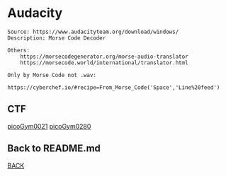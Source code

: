 # Audacity

```
Source: https://www.audacityteam.org/download/windows/
Description: Morse Code Decoder

Others:
    https://morsecodegenerator.org/morse-audio-translator
    https://morsecode.world/international/translator.html

Only by Morse Code not .wav:
    https://cyberchef.io/#recipe=From_Morse_Code('Space','Line%20feed')
```

## CTF
[picoGym0021](../picoCTF/picoGym0021.md)
[picoGym0280](../picoCTF/picoGym0280.md)

## Back to README.md
[BACK](../README.md)